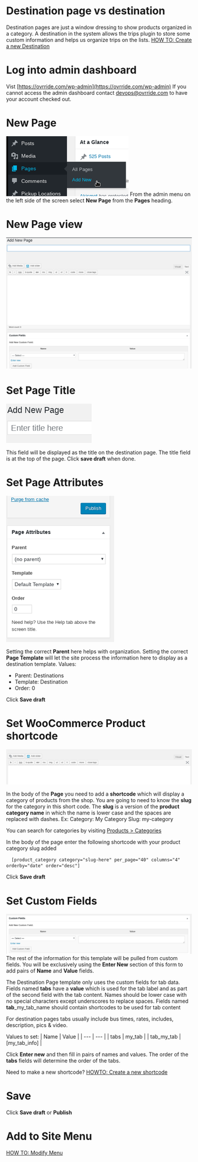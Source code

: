 <!-- TITLE: Create A New Destination Page -->
<!-- SUBTITLE: Create a front end page for a destination -->

# Destination page vs destination
Destination pages are just a window dressing to show products organized in a category. A destination in the system allows the trips plugin to store some custom information and helps us organize trips on the lists.
[HOW TO: Create a new Destination](https://wiki.ovrride.com/how-to/create-a-new-destination)

# Log into admin dashboard
Vist [https://ovrride.com/wp-admin](https://ovrride.com/wp-admin)
If you cannot access the admin dashboard contact devops@ovrride.com to have your account checked out.

# New Page
![Page Add New](/uploads/page-add-new.png "Page Add New")
From the admin menu on the left side of the screen select **New Page** from the **Pages** heading.

# New Page view
![Destination Page View](/uploads/destination-page-view.png "Destination Page View")

# Set Page Title
![Destination Page Title](/uploads/destination-page-title.png "Destination Page Title")

This field will be displayed as the title on the destination page. 
The title field is at the top of the page.
Click **save draft** when done.

# Set Page Attributes
![Page Attributes](/uploads/page-attributes.png "Page Attributes")

Setting the correct **Parent** here helps with organization. Setting the correct **Page Template** will let the site process the information here to display as a destination template.
Values:
* Parent: Destinations
* Template: Destination
* Order: 0

Click **Save draft**

# Set WooCommerce Product shortcode
![Destination Page Body](/uploads/destination-page-body.png "Destination Page Body")

In the body of the **Page** you need to add a **shortcode** which will display a category of products from the shop.
You are going to need to know the **slug** for the category in this short code. The **slug** is a version of the **product category name** in which the name is lower case and the spaces are replaced with dashes.
Ex: 
Category: My Category Slug: my-category

You can search for categories by visiting [Products > Categories](https://ovrride.com/wp-admin/edit-tags.php?taxonomy=product_cat&post_type=product)
<!-- COME BACK AND MAKE THIS: If this is a new stop and not on any products yet then you may need to [HOW TO: Create a new product category](#) -->


In the body of the page enter the following shortcode with your product category slug added
``` 
  [product_category category="slug-here" per_page="40" columns="4" orderby="date" order="desc"]
```
Click **Save draft**

# Set Custom Fields
![Destination Page Custom Fields](/uploads/destination-page-custom-fields.png "Destination Page Custom Fields")
The rest of the information for this template will be pulled from custom fields. You will be exclusively using the **Enter New** section of this form to add pairs of  **Name** and **Value** fields.

The Destination Page template only uses the custom fields for tab data.
Fields named **tabs** have a **value** which is used for the tab label and as part of the second field with the tab content. Names should be lower case with no special characters except underscores to replace spaces.
Fields named **tab**_my_tab_name should contain shortcodes to be used for tab content			

For destination pages tabs usually include bus times, rates, includes, description, pics & video.

Values to set:
| Name | Value |
| --- | --- |
| tabs | my_tab |
| tab_my_tab | [my_tab_info] |

Click **Enter new** and then fill in pairs of names and values.
The order of the **tabs** fields will determine the order of the tabs.

 Need to make a new shortcode? [HOWTO: Create a new shortcode](https://wiki.ovrride.com/how-to/create-a-shortcode)

# Save
Click **Save draft** or **Publish**

# Add to Site Menu
[HOW TO: Modify Menu](https://wiki.ovrride.com/how-to/modify-menu)